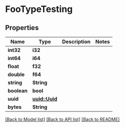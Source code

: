 # FooTypeTesting

## Properties

Name | Type | Description | Notes
------------ | ------------- | ------------- | -------------
**int32** | **i32** |  | 
**int64** | **i64** |  | 
**float** | **f32** |  | 
**double** | **f64** |  | 
**string** | **String** |  | 
**boolean** | **bool** |  | 
**uuid** | [**uuid::Uuid**](uuid::Uuid.md) |  | 
**bytes** | **String** |  | 

[[Back to Model list]](../README.md#documentation-for-models) [[Back to API list]](../README.md#documentation-for-api-endpoints) [[Back to README]](../README.md)


